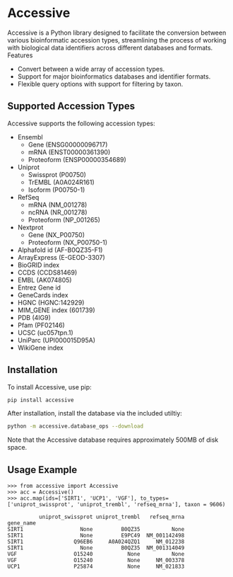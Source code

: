# Accessive

Accessive is a Python library designed to facilitate the conversion between various bioinformatic accession types, streamlining the process of working with biological data identifiers across different databases and formats.
Features

- Convert between a wide array of accession types.
- Support for major bioinformatics databases and identifier formats.
- Flexible query options with support for filtering by taxon.

## Supported Accession Types

Accessive supports the following accession types:

- Ensembl
    - Gene (ENSG00000096717)
    - mRNA (ENST00000361390)
    - Proteoform (ENSP00000354689)
- Uniprot 
    - Swissprot (P00750)
    - TrEMBL (A0A024R161)
    - Isoform (P00750-1)
- RefSeq 
    - mRNA (NM_001278)
    - ncRNA (NR_001278)
    - Proteoform (NP_001265)
- Nextprot
    - Gene (NX_P00750)
    - Proteoform (NX_P00750-1)
- Alphafold id (AF-B0QZ35-F1)
- ArrayExpress (E-GEOD-3307)
- BioGRID index
- CCDS (CCDS81469)
- EMBL (AK074805)
- Entrez Gene id
- GeneCards index
- HGNC (HGNC:142929)
- MIM_GENE index (601739)
- PDB (4IG9)
- Pfam (PF02146)
- UCSC (uc057tpn.1)
- UniParc (UPI000015D95A)
- WikiGene index

## Installation

To install Accessive, use pip:

```bash
pip install accessive
```
After installation, install the database via the included utiltiy:

```bash
python -m accessive.database_ops --download
```

Note that the Accessive database requires approximately 500MB of disk space. 

## Usage Example

```
>>> from accessive import Accessive
>>> acc = Accessive()
>>> acc.map(ids=['SIRT1', 'UCP1', 'VGF'], to_types=['uniprot_swissprot', 'uniprot_trembl', 'refseq_mrna'], taxon = 9606)

          uniprot_swissprot uniprot_trembl   refseq_mrna
gene_name                                               
SIRT1                  None         B0QZ35          None
SIRT1                  None         E9PC49  NM_001142498
SIRT1                Q96EB6     A0A024QZQ1     NM_012238
SIRT1                  None         B0QZ35  NM_001314049
VGF                  O15240           None          None
VGF                  O15240           None     NM_003378
UCP1                 P25874           None     NM_021833

```

